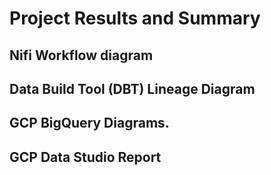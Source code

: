 <h1>Project Results and Summary</h1>
<h2>Nifi Workflow diagram</h2>
<p>
<h2>Data Build Tool (DBT) Lineage Diagram</h2>
<p>
<h2>GCP BigQuery Diagrams.</h2>
<p>
<h2>GCP Data Studio Report</h2>
<p>
